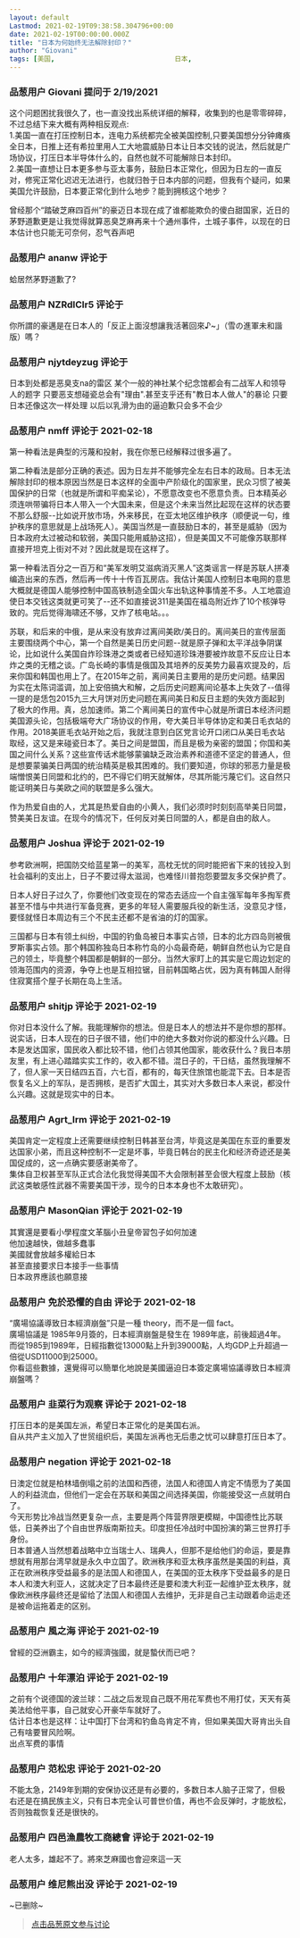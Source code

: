 ```yaml
---
layout: default
Lastmod: 2021-02-19T09:38:58.304796+00:00
date: 2021-02-19T00:00:00.000Z
title: "日本为何始终无法解除封印？"
author: "Giovani"
tags: [美国,								日本,								修宪,								亚太]
---
```



### 品葱用户 **Giovani** 提问于 2/19/2021
    
这个问题困扰我很久了，也一直没找出系统详细的解释，收集到的也是零零碎碎，不过总结下来大概有两种相反观点:  
1.美国一直在打压控制日本，连电力系统都完全被美国控制,只要美国想分分钟瘫痪全日本，日推上还有希拉里用人工大地震威胁日本让日本交钱的说法，然后就是广场协议，打压日本半导体什么的，自然也就不可能解除日本封印。  
2.美国一直想让日本更多参与亚太事务，鼓励日本正常化，但因为日左的一直反对，修宪正常化迟迟无法进行，也就归咎于日本内部的问题，但我有个疑问，如果美国允许鼓励，日本要正常化到什么地步？能到拥核这个地步？  
  
曾经那个“踏破芝麻四百州”的豪迈日本现在成了谁都能欺负的傻白甜国家，近日的茅野道歉更是让我觉得就算恶臭芝麻再来十个通州事件，土城子事件，以现在的日本估计也只能无可奈何，忍气吞声吧
    
                

### 品葱用户 **ananw** 评论于 
        
蛤居然茅野道歉了?
        
                

### 品葱用户 **NZRdlClr5** 评论于 
        
你所謂的豪邁是在日本人的「反正上面沒想讓我活著回來♪~」（雪の進軍未和諧版）嗎？
        
                

### 品葱用户 **njytdeyzug** 评论于 
        
日本到处都是恶臭支na的雷区 某个一般的神社某个纪念馆都会有二战军人和领导人的题字 只要恶支想碰瓷总会有"理由".甚至支乎还有"教日本人做人"的暴论 只要日本还像这次一样处理 以后以乳滑为由的逼迫歉只会多不会少
        
                

### 品葱用户 **nmff** 评论于 2021-02-18
        
第一种看法是典型的污蔑和投射，我在你葱已经解释过很多遍了。  
  
第二种看法是部分正确的表述。因为日左并不能够完全左右日本的政局。日本无法解除封印的根本原因当然是日本这样的全面中产阶级化的国家里，民众习惯了被美国保护的日常（也就是所谓和平痴呆论），不愿意改变也不愿意负责。日本精英必须连哄带骗将日本人带入一个大国未来，但是这个未来当然比起现在这样的状态要不那么舒服--比如说开放市场，外来移民，在亚太地区维护秩序（顺便说一句，维护秩序的意思就是上战场死人）。美国当然是一直鼓励日本的，甚至是威胁（因为日本政府太过被动和软弱，美国只能用威胁这招），但是美国又不可能像苏联那样直接开坦克上街对不对？因此就是现在这样了。  
  
第一种看法百分之一百万和“美军发明艾滋病消灭黑人”这类谣言一样是苏联人拼凑编造出来的东西，然后再一传十十传百瓦房店。我估计美国人控制日本电网的意思大概就是德国人能够控制中国高铁制造全国火车出轨这种事情差不多。人工地震迫使日本交钱这类就更可笑了--还不如直接说311是美国在福岛附近炸了10个核弹导致的。完后觉得海啸还不够，又炸了核电站。。。  
  
苏联，和后来的中俄，是从来没有放弃过离间美欧/美日的。离间美日的宣传层面主要围绕两个中心，第一个自然是美日历史问题--就是原子弹和太平洋战争阴谋论，比如说什么美国自炸珍珠港之类或者已经知道珍珠港要被炸故意不反应让日本炸之类的无稽之谈。广岛长崎的事情是俄国及其培养的反美势力最喜欢提及的，后来你国和韩国也用上了。在2015年之前，离间美日主要用的是历史问题。结果因为实在太陈词滥调，加上安倍搞大和解，之后历史问题离间论基本上失效了--值得一提的是恁包2015九三大月饼对历史问题在离间美日和反日主题的失效方面起到了极大的作用。真，总加速师。第二个离间美日的宣传中心就是所谓日本经济问题美国源头论，包括极端夸大广场协议的作用，夸大美日半导体协定和美日毛衣站的作用。2018美匪毛衣站开始之后，我就注意到白区党言论开口闭口从美日毛衣站取经，这又是来碰瓷日本了。美日之间是盟国，而且是极为亲密的盟国；你国和美国之间什么关系？这些宣传话术能够蒙骗缺乏政治素养和道德不坚定的普通人，但是想要蒙骗美日两国的统治精英是极其困难的。我们要知道，你球的邪恶力量是极端憎恨美日同盟和北约的，巴不得它们明天就解体，尽其所能污蔑它们。这自然只能证明美日与美欧之间的联盟是多么强大。  
  
作为热爱自由的人，尤其是热爱自由的小黄人，我们必须时时刻刻高举美日同盟，赞美美日友谊。在现今的情况下，任何反对美日同盟的人，都是自由的敌人。
        
                

### 品葱用户 **Joshua** 评论于 2021-02-19
        
参考欧洲啊，把国防交给蓝星第一的美军，高枕无忧的同时能把省下来的钱投入到社会福利的支出上，日子不要过得太滋润，也难怪川普抱怨要盟友多交保护费了。  
  
日本人好日子过久了，你要他们改变现在的常态去适应一个自主强军每年多掏军费甚至不惜与中共进行军备竞赛，更多的年轻人需要服兵役的新生活，没意见才怪，要怪就怪日本周边有三个不民主还都不是省油的灯的国家。  
  
三国都与日本有领土纠纷，中国的钓鱼岛被日本事实占领，日本的北方四岛则被俄罗斯事实占领。那个韩国称独岛日本称竹岛的小岛最奇葩，朝鲜自然也认为它是自己的领土，毕竟整个韩国都是朝鲜的一部分。当然大家盯上的其实是它周边划定的领海范围内的资源，争夺上也是互相拉锯，目前韩国略占优，因为真有韩国人耐得住寂寞搭个屋子长期在岛上生活。
        
                

### 品葱用户 **shitjp** 评论于 2021-02-19
        
你对日本没什么了解。我能理解你的想法。但是日本人的想法并不是你想的那样。说实话，日本人现在的日子很不错，他们中的绝大多数对你说的都没什么兴趣。日本是发达国家，国民收入都比较不错，他们占领其他国家，能收获什么？我日本朋友里，有上进心踏踏实实工作的，收入都不错。混日子的，干日结，虽然我理解不了，但人家一天日结四五百，六七百，都有的，每天住旅馆也能混下去。日本是否恢复名义上的军队，是否拥核，是否扩大国土，其实对大多数日本人来说，都没什么兴趣。这就是现实中的日本。
        
                

### 品葱用户 **Agrt_Irm** 评论于 2021-02-19
        
美国肯定一定程度上还需要继续控制日韩甚至台湾，毕竟这是美国在东亚的重要发达国家小弟，而且这种控制不一定是坏事，毕竟日韩台的民主化和经济奇迹还是美国促成的，这一点确实要感谢美帝了。  
集体自卫权甚至军队正式合法化我觉得美国不大会限制甚至会很大程度上鼓励（核武这类敏感性武器不需要美国干涉，现今的日本本身也不太敢研究）。
        
                

### 品葱用户 **MasonQian** 评论于 2021-02-19
        
其實還是要看小學程度文革腦小丑皇帝習包子如何加速  
他加速越快，做越多蠢事  
美國就會放越多權給日本  
甚至直接要求日本接手一些事情  
日本政界應該也願意接
        
                

### 品葱用户 **免於恐懼的自由** 评论于 2021-02-18
        
“廣場協議導致日本經濟崩盤”只是一種 theory，而不是一個 fact。  
廣場協議是 1985年9月簽的，日本經濟崩盤是發生在 1989年底，前後超過4年。  
而從1985到1989年，日經指數從13000點上升到39000點，人均GDP上升超過一倍從USD11000到25000。  
你看這些數據，還覺得可以簡單化地說是美國逼迫日本簽定廣場協議導致日本經濟崩盤嗎？
        
                

### 品葱用户 **韭菜行为观察** 评论于 2021-02-18
        
打压日本的是美国左派，希望日本正常化的是美国右派。  
自从共产主义加入了世贸组织后，美国左派再也无后患之忧可以肆意打压日本了。
        
                

### 品葱用户 **negation** 评论于 2021-02-18
        
日澳定位就是柏林墙倒塌之前的法国和西德，法国人和德国人肯定不情愿为了美国人的利益流血，但他们一定会在苏联和美国之间选择美国，你能接受这一点就明白了。  
今天形势比冷战当然更复杂一点，主要是两个阵营界限更模糊，中国德性比苏联低，日美养出了个自由世界版南斯拉夫。印度担任冷战时中国扮演的第三世界打手身份。  
日本普通人当然想着战略中立当瑞士人、瑞典人，但那不是给他们的命运，要是靠想就有用那台湾早就是永久中立国了。欧洲秩序和亚太秩序虽然是美国的利益，真正在欧洲秩序受益最多的是法国人和德国人，在美国的亚太秩序下受益最多的是日本人和澳大利亚人，这就决定了日本最终还是要和澳大利亚一起维护亚太秩序，就像欧洲秩序最终还是留给了法国人和德国人去维护，无非是自己主动跟着命运走还是被命运拖着走的区别。
        
                

### 品葱用户 **風之海** 评论于 2021-02-19
        
曾經的亞洲霸主，如今的經濟強國，就是蟄伏而已吧？
        
                

### 品葱用户 **十年漂泊** 评论于 2021-02-19
        
之前有个说德国的波兰球：二战之后发现自己既不用花军费也不用打仗，天天有英美法给他平事，自己就安心开豪华车就好了。  
估计日本也是这样：让中国打下台湾和钓鱼岛肯定不肯，但如果美国大哥肯出头自己有啥要冒风险啊。  
出点军费的事情
        
                

### 品葱用户 **范松忠** 评论于 2021-02-20
        
不能太急，2149年到期的安保协议还是有必要的，多数日本人脑子正常了，但极右还是在搞民族主义，只有日本完全认可普世价值，再也不会反弹时，才能放松，否则独裁恢复还是很快的。
        
                

### 品葱用户 **四邑漁農牧工商總會** 评论于 2021-02-19
        
老人太多，雄起不了。將來芝麻國也會迎來這一天
        
                

### 品葱用户 **维尼熊出没** 评论于 2021-02-19
        
~已删除~
        
                





> [点击品葱原文参与讨论](https://pincong.rocks/question/36456)

